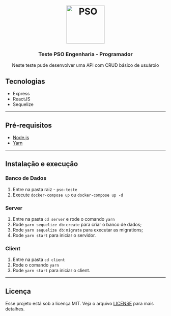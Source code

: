 <h1 align="center">
  <img alt="PSO" src="https://psoengenharia.com.br/wp-content/uploads/2020/04/PSO-Logo-Eng-RGB.svg" width="120px" />
</h1>

<h3 align="center">
  Teste PSO Engenharia - Programador
</h3>

<p align="center">Neste teste pude desenvolver uma API com CRUD básico de usuároio</p>

## Tecnologias

- Express
- ReactJS
- Sequelize

---

## Pré-requisitos

- [Node.js](https://nodejs.org/en/)
- [Yarn](https://yarnpkg.com/pt-BR/docs/install)

---

## Instalação e execução

### Banco de Dados

1. Entre na pasta raiz - `pso-teste`
2. Execute `docker-compose up` ou `docker-compose up -d`

### Server

1. Entre na pasta `cd server` e rode o comando `yarn`
2. Rode `yarn sequelize db:create` para criar o banco de dados;
3. Rode `yarn sequelize db:migrate` para executar as migrations;
4. Rode `yarn start` para iniciar o servidor.

### Client

1. Entre na pasta `cd client`
2. Rode o comando `yarn`
3. Rode `yarn start` para iniciar o client.

---

## Licença

Esse projeto está sob a licença MIT. Veja o arquivo [LICENSE](LICENSE.md) para mais detalhes.
